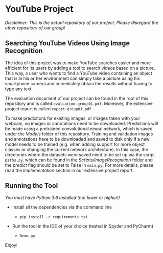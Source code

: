 # YouTube Project

*Disclaimer: This is the actual repository of our project. 
Please disregard the other repository of our group!*


## Searching YouTube Videos Using Image Recognition

The idea of this project was to make YouTube searches easier and more 
efficient for its users by adding a tool to search videos based on a picture. 
This way, a user who wants to find a YouTube video containing an object that is 
in his or her environment can simply take a picture using his smartphone camera 
and immediately obtain the results without having to type any text. 

The evaluation document of our project can be found in the root of this repository
and is called `evaluation-group01.pdf`. Moreover, the extensive project report is called
`report-group01.pdf`.

To make predicitons for existing images, or images taken with your webcam, no
images or annotations need to be downloaded. Predictions will be made using a
pretrained convolutional neural network, which is saved under the *Models* folder
of this repository. Training and validation images and annotations have to be 
downloaded and saved to disk only if a new model needs to be trained (e.g. when 
adding support for more object classes or changing the current network architecture).
In this case, the directories where the datasets were saved need to be set up via 
the script `paths.py`, which can be found in the *Scripts/ImageRecognition* folder 
and the *predict* flag should be set to False in `main.py`. For more details, please 
read the *Implementation* section in our extensive project report.



## Running the Tool

_You must have Python 3.6 installed (not lower or higher!)_

- Install all the dependencies via the command line
    - `pip install -r requirements.txt`

- Run the tool in the IDE of your choice (tested in Spyder and PyCharm)
    - `Demo.py`


Enjoy!